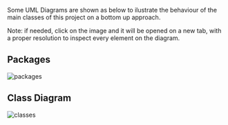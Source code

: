 Some UML Diagrams are shown as below to ilustrate the behaviour of the main classes of this project on a bottom up approach.

Note: if needed, click on the image and it will be opened on a new tab, with a proper resolution to inspect every element on the diagram.

## Packages


![packages](https://user-images.githubusercontent.com/61665330/185767473-86f5c381-f044-4931-bbb9-d2dc5f550024.svg)

## Class Diagram
![classes](https://user-images.githubusercontent.com/61665330/185767452-af8f6fe5-cea9-4f02-9b09-c5e3b59f2a53.svg)
